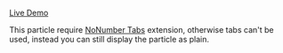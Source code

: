 [Live Demo](http://joomla-adi8i.c9.io/index.php/step)

This particle require [NoNumber Tabs](https://www.nonumber.nl/extensions/tabs) extension, otherwise tabs can't be used, instead you can still display the particle as plain.
